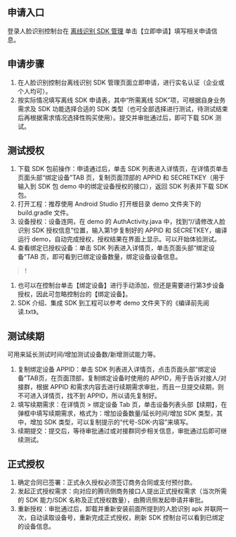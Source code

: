 ## 申请入口
登录人脸识别控制台在 [离线识别 SDK  管理](https://console.cloud.tencent.com/aiface/sdk) 单击【立即申请】填写相关申请信息。

## 申请步骤
1. 在人脸识别控制台离线识别 SDK  管理页面立即申请，进行实名认证（企业或个人均可）。
2. 按实际情况填写离线 SDK 申请表，其中“所需离线 SDK”项，可根据自身业务需求及 SDK 功能选择合适的 SDK 类型（也可全部选择进行测试，待测试结束后再根据需求情况选择性购买使用）。提交并审批通过后，即可下载 SDK 测试。

## 测试授权
1. 下载 SDK 包前操作：申请通过后，单击 SDK 列表进入详情页，在详情页单击页面头部“绑定设备”TAB 页，复制页面顶部的 APPID 和 SECRETKEY（用于输入到 SDK 包 demo 中的绑定设备授权的接口），返回 SDK 列表并下载 SDK 包。
2. 打开工程：推荐使用 Android Studio 打开根目录 demo 文件夹下的 build.gradle 文件。
3. 设备授权：设备连网，在 demo 的 AuthActivity.java 中，找到“//请修改人脸识别 SDK 授权信息”位置，输入第1步复制好的 APPID 和 SECRETKEY，编译运行 demo，自动完成授权，授权结果在界面上显示。可以开始体验测试。
4. 查看绑定已授权设备：单击 SDK 列表进入详情页，单击页面头部“绑定设备”TAB 页，即可看到已绑定设备数量，绑定设备设备信息。

>!
1. 也可以在控制台单击【绑定设备】进行手动添加，但还是需要进行第3步设备授权，因此可忽略控制台的【绑定设备】。
2. SDK 介绍、集成 SDK 到工程可以参考 demo 文件夹下的《编译前先阅读.txt》。

## 测试续期
可用来延长测试时间/增加测试设备数/新增测试能力等。
1. 复制绑定设备 APPID：单击 SDK 列表进入详情页，点击页面头部“绑定设备”TAB页，在页面顶部，复制绑定设备时使用的 APPID，用于告诉对接人/对接群，根据 APPID 和需求内容去进行续期需求审批，而且一旦提交续期，则不可进入详情页，找不到 APPID，所以请先复制好。
2. 填写续期需求：在详情页 > 绑定设备 Tab 页，单击设备列表头部【续期】，在弹框中填写续期需求，格式为：增加设备数量/延长时间/增加 SDK 类型，其中，增加 SDK 类型，可以复制提示的“代号-SDK-内容”来填写。
3. 续期提交：提交后，等待审批通过或对接群同步相关信息，审批通过后即可继续测试。

## 正式授权
1. 确定合同已签署：正式永久授权必须签订商务合同或支付预付款。
2. 发起正式授权需求：向对应的腾讯侧商务接口人提出正式授权需求（当次所需的 SDK 能力/SDK 名称及正式授权数量），由腾讯侧发起申请并审批。
3. 重新授权：审批通过后，卸载并重新安装前面所提到的人脸识别 apk 并联网一次，自动读取设备号，重新完成正式授权，刷新 SDK 控制台可以看到已绑定的设备信息。
